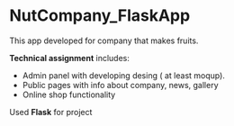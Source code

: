 # NutCompany_FlaskApp

This app developed for company that makes fruits.

**Technical assignment** includes:
* Admin panel with developing desing ( at least moqup). 
* Public pages with info about company, news, gallery
* Online shop functionality

Used **Flask** for project
